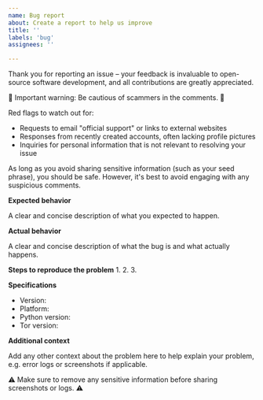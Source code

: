 ```yaml
---
name: Bug report
about: Create a report to help us improve
title: ''
labels: 'bug'
assignees: ''

---
```


Thank you for reporting an issue – your feedback is invaluable to open-source software development, and all contributions are greatly appreciated.

🚨 Important warning: Be cautious of scammers in the comments. 🚨

Red flags to watch out for:
- Requests to email "official support" or links to external websites
- Responses from recently created accounts, often lacking profile pictures
- Inquiries for personal information that is not relevant to resolving your issue

As long as you avoid sharing sensitive information (such as your seed phrase), you should be safe. 
However, it's best to avoid engaging with any suspicious comments.


**Expected behavior**

A clear and concise description of what you expected to happen.

**Actual behavior**

A clear and concise description of what the bug is and what actually happens.

**Steps to reproduce the problem**
  1.
  2.
  3.

**Specifications**
  - Version:
  - Platform:
  - Python version:
  - Tor version:

**Additional context**

Add any other context about the problem here to help explain your problem, e.g. error logs or screenshots if applicable. 

⚠️ Make sure to remove any sensitive information before sharing screenshots or logs. ⚠️

